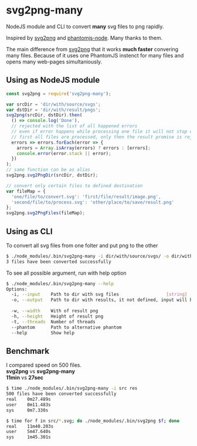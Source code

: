 # svg2png-many
NodeJS module and CLI to convert **many** svg files to png rapidly.

Inspired by [svg2png](https://github.com/domenic/svg2png) and [phantomjs-node](https://github.com/amir20/phantomjs-node). Many thanks to them.

The main difference from [svg2png](https://github.com/domenic/svg2png) that it works **much faster** convering many files.
Because of it uses one PhantomJS instenct for many files and opens many web-pages simultaniously.

## Using as NodeJS module
```javascript
const svg2png = require('svg2png-many');

var srcDir = 'dir/with/source/svgs';
var dstDir = 'dir/with/result/pngs';
svg2png(srcDir, dstDir).then(
  () => console.log('Done'),
  // rejected with the list of all happened errors
  // even if error happens while processing one file it will not stop conversion other files
  // first all files are processed, only then the result promise is rejected or resolved
  errors => errors.forEach(error => {
    arrors = Array.isArray(errors) ? errors : [errors];
    console.error(error.stack || error);
  })
);
// same function can be as alias
svg2png.svg2PngDir(srcDir, dstDir);

// convert only certain files to defined destination
var fileMap = {
  'one/file/to/convert.svg': 'first/file/result/image.png',
  'second/file/to/process.svg': 'other/place/to/save/result.png'
};
svg2png.svg2PngFiles(fileMap);
```


## Using as CLI
To convert all svg files from one folter and put png to the other
```bash
$ ./node_modules/.bin/svg2png-many -i dir/with/source/svgs/ -o dir/with/result/pngs/
3 files have been converted successfully
```
To see all possible argument, run with help option
```bash
$ ./node_modules/.bin/svg2png-many --help
Options:
  -i, --input    Path to dir with svg files                  [string] [required]
  -o, --output   Path to dir with results, it not defined, input will be used
                                                                        [string]
  -w, --width    With of result png                                     [number]
  -h, --height   Height of result png                                   [number]
  -t, --threads  Number of threads                                      [number]
  --phantom      Path to alternative phantom                            [string]
  --help         Show help                                             [boolean]
```

## Benchmark
I compared speed on 500 files.<br/>
**svg2png** vs **svg2png-many**<br/>
**11min** vs **27sec**

```bash
$ time ./node_modules/.bin/svg2png-many -i src res
500 files have been converted successfully
real    0m27.489s
user    0m11.483s
sys     0m7.330s

$ time for f in src/*.svg; do ./node_modules/.bin/svg2png $f; done  
real    11m40.203s
user    5m47.640s
sys     1m45.301s
```
